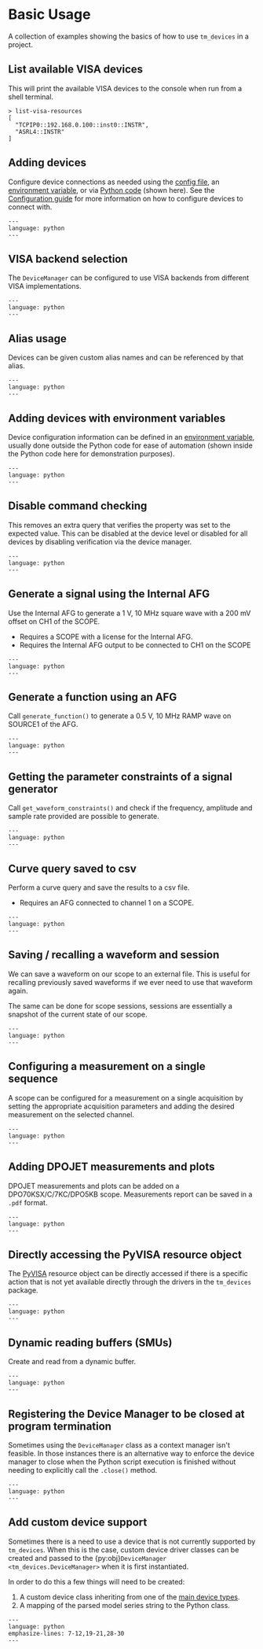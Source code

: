 # Basic Usage

A collection of examples showing the basics of how to use `tm_devices` in a
project.

## List available VISA devices

This will print the available VISA devices to the console when run from a shell terminal.

```console
> list-visa-resources
[
  "TCPIP0::192.168.0.100::inst0::INSTR",
  "ASRL4::INSTR"
]
```

## Adding devices

Configure device connections as needed using the
[config file](configuration.md#config-file), an
[environment variable](configuration.md#environment-variable), or
via [Python code](configuration.md#python-code) (shown here). See the
[Configuration guide](configuration.md) for more information on how to
configure devices to connect with.

```{literalinclude} ../examples/miscellaneous/adding_devices.py
---
language: python
---
```

## VISA backend selection

The `DeviceManager` can be configured to use VISA backends from different VISA implementations.

```{literalinclude} ../examples/miscellaneous/visa_connection_selectivity.py
---
language: python
---
```

## Alias usage

Devices can be given custom alias names and can be referenced by that alias.

```{literalinclude} ../examples/miscellaneous/alias_usage.py
---
language: python
---
```

## Adding devices with environment variables

Device configuration information can be defined in an
[environment variable](configuration.md#environment-variable), usually done
outside the Python code for ease of automation
(shown inside the Python code here for demonstration purposes).

```{literalinclude} ../examples/miscellaneous/adding_devices_with_env_var.py
---
language: python
---
```

## Disable command checking

This removes an extra query that verifies the property was set to the expected
value. This can be disabled at the device level or disabled for all devices by
disabling verification via the device manager.

```{literalinclude} ../examples/miscellaneous/disable_command_verification.py
---
language: python
---
```

## Generate a signal using the Internal AFG

Use the Internal AFG to generate a 1 V, 10 MHz square wave with a 200 mV offset
on CH1 of the SCOPE.

- Requires a SCOPE with a license for the Internal AFG.
- Requires the Internal AFG output to be connected to CH1 on the SCOPE

```{literalinclude} ../examples/scopes/tekscope/generate_internal_afg_signal.py
---
language: python
---
```

## Generate a function using an AFG

Call `generate_function()` to generate a 0.5 V, 10 MHz RAMP wave on SOURCE1 of the AFG.

```{literalinclude} ../examples/signal_generators/generate_function.py
---
language: python
---
```

## Getting the parameter constraints of a signal generator

Call `get_waveform_constraints()` and check if the frequency,
amplitude and sample rate provided are possible to generate.

```{literalinclude} ../examples/signal_generators/waveform_constraints.py
---
language: python
---
```

## Curve query saved to csv

Perform a curve query and save the results to a csv file.

- Requires an AFG connected to channel 1 on a SCOPE.

```{literalinclude} ../examples/scopes/tekscope/basic_curve_query.py
---
language: python
---
```

## Saving / recalling a waveform and session

We can save a waveform on our scope to an external file. This is useful for
recalling previously saved waveforms if we ever need to use that waveform again.

The same can be done for scope sessions, sessions are essentially a snapshot of
the current state of our scope.

```{literalinclude} ../examples/scopes/tekscope/basic_save_recall.py
---
language: python
---
```

## Configuring a measurement on a single sequence

A scope can be configured for a measurement on a single acquisition by setting the appropriate acquisition parameters
and adding the desired measurement on the selected channel.

```{literalinclude} ../examples/scopes/tekscope/get_acquisition_data.py
---
language: python
---
```

## Adding DPOJET measurements and plots

DPOJET measurements and plots can be added on a DPO70KSX/C/7KC/DPO5KB scope.
Measurements report can be saved in a `.pdf` format.

```{literalinclude} ../examples/scopes/tekscope_70k/dpojet/adding_dpojet_measurements.py
---
language: python
---
```

## Directly accessing the PyVISA resource object

The [PyVISA](https://pyvisa.readthedocs.io/en/latest/) resource object can be directly
accessed if there is a specific action that is not yet available directly through
the drivers in the `tm_devices` package.

```{literalinclude} ../examples/miscellaneous/pyvisa_resource_access.py
---
language: python
---
```

## Dynamic reading buffers (SMUs)

Create and read from a dynamic buffer.

```{literalinclude} ../examples/source_measure_units/2600/reading_dynamic_buffers.py
---
language: python
---
```

## Registering the Device Manager to be closed at program termination

Sometimes using the `DeviceManager` class as a context manager isn't feasible.
In those instances there is an alternative way to enforce the device manager to
close when the Python script execution is finished without needing to explicitly
call the `.close()` method.

```{literalinclude} ../examples/miscellaneous/register_dm_atexit.py
---
language: python
---
```

## Add custom device support

Sometimes there is a need to use a device that is not currently supported by
`tm_devices`. When this is the case, custom device driver classes can be created
and passed to the {py:obj}`DeviceManager <tm_devices.DeviceManager>` when it is
first instantiated.

In order to do this a few things will need to be created:

1. A custom device class inheriting from one of the
   [main device types](advanced/architecture.md#main-device-types).
2. A mapping of the parsed model series string to the Python class.

```{literalinclude} ../examples/miscellaneous/custom_device_driver_support.py
---
language: python
emphasize-lines: 7-12,19-21,28-30
---
```
